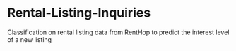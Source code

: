 # Rental-Listing-Inquiries
Classification on rental listing data from RentHop to predict the interest level of a new listing
